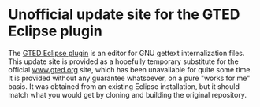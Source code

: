 # Unofficial update site for the GTED Eclipse plugin

The [GTED Eclipse plugin](https://github.com/simasch/gted) is an editor for GNU gettext internalization files. This update site is provided as a hopefully temporary substitute for the official www.gted.org site, which has been unavailable for quite some time. It is provided without any guarantee whatsoever, on a pure "works for me" basis.
It was obtained from an existing Eclipse installation, but it should match what you would get by cloning and building the original repository.
